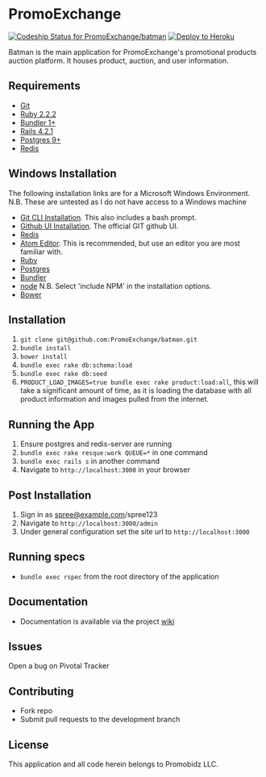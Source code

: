 PromoExchange
================
[ ![Codeship Status for PromoExchange/batman](https://codeship.com/projects/44871a70-d8a4-0132-f585-769405cfda59/status?branch=master)](https://codeship.com/projects/78898)
[![Deploy to Heroku](https://www.herokucdn.com/deploy/button.png)](https://heroku.com/deploy)

Batman is the main application for PromoExchange's promotional products auction platform. It houses product, auction, and user information.

Requirements
-------------
- [Git](https://git-scm.com/book/en/v2/Getting-Started-Installing-Git)
- [Ruby 2.2.2](https://github.com/sstephenson/rbenv)
- [Bundler 1+](http://bundler.io/)
- [Rails 4.2.1](http://railsapps.github.io/installing-rails.html)
- [Postgres 9+](https://wiki.postgresql.org/wiki/Detailed_installation_guides)
- [Redis](http://redis.io/topics/quickstart)

Windows Installation
--------------------
The following installation links are for a Microsoft Windows Environment.
N.B. These are untested as I do not have access to a Windows machine
- [Git CLI Installation](https://git-scm.com/download/win). This also includes a bash prompt.
- [Github UI Installation](https://desktop.github.com/). The official GIT github UI.
- [Redis](https://github.com/MSOpenTech/redis/releases)
- [Atom Editor](https://atom.io/). This is recommended, but use an editor you are most familiar with.
- [Ruby](http://rubyinstaller.org/)
- [Postgres](http://www.postgresql.org/download/windows/)
- [Bundler](http://bundler.io/)
- [node](https://nodejs.org/en/download/) N.B. Select 'include NPM' in the installation options.
- [Bower](http://bower.io/#install-bower)

Installation
------------
1. `git clone git@github.com:PromoExchange/batman.git`
2. `bundle install`
3. `bower install`
4. `bundle exec rake db:schema:load`
5. `bundle exec rake db:seed`
6. `PRODUCT_LOAD_IMAGES=true bundle exec rake product:load:all`, this will take a significant amount of time, as it is loading the database with all product information and images pulled from the internet.

Running the App
---------------
1. Ensure postgres and redis-server are running
2. `bundle exec rake resque:work QUEUE=*` in one command
3. `bundle exec rails s` in another command
4. Navigate to `http://localhost:3000` in your browser

Post Installation
-----------------
1. Sign in as spree@example.com/spree123
2. Navigate to `http://localhost:3000/admin`
3. Under general configuration set the site url to `http://localhost:3000`

Running specs
-------------
- `bundle exec rspec` from the root directory of the application

Documentation
-------------
- Documentation is available via the project [wiki](https://github.com/PromoExchange/batman/wiki)

Issues
------
Open a bug on Pivotal Tracker

Contributing
------------
- Fork repo
- Submit pull requests to the development branch

License
-------
This application and all code herein belongs to Promobidz LLC.
